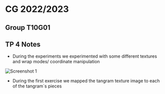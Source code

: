 # CG 2022/2023
## Group T10G01
## TP 4 Notes

- During the experiments we experimented with some different textures and wrap modes/ coordinate manipulation

![Screenshot 1](screenshots/cg-t10g01-tp4-1.png)

- During the first exercise we mapped the tangram texture image to each of the tangram´s pieces
